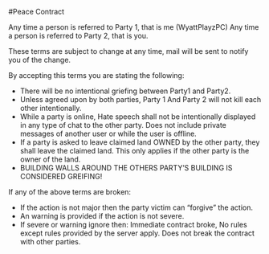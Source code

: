 #Peace Contract

Any time a person is referred to Party 1, that is me (WyattPlayzPC)
Any time a person is referred to Party 2, that is you.

These terms are subject to change at any time, mail will be sent to notify you of the change.

By accepting this terms you are stating the following:
  - There will be no intentional griefing between Party1 and Party2.
  - Unless agreed upon by both parties, Party 1 And Party 2 will not kill each other intentionally.
  - While a party is online, Hate speech shall not be intentionally displayed in any type of chat to the other party. Does not include private messages of another user or while the user is offline.
  - If a party is asked to leave claimed land OWNED by the other party, they shall leave the claimed land. This only applies if the other party is the owner of the land.
  - BUILDING WALLS AROUND THE OTHERS PARTY’S BUILDING IS CONSIDERED GREIFING!

If any of the above terms are broken:
  - If the action is not major then the party victim can “forgive” the action.
  - An warning is provided if the action is not severe.
  - If severe or warning ignore then: Immediate contract broke, No rules except rules provided by the server apply. Does not break the contract with other parties.
